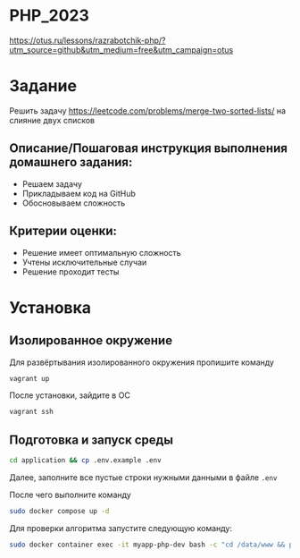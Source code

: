 # PHP_2023

https://otus.ru/lessons/razrabotchik-php/?utm_source=github&utm_medium=free&utm_campaign=otus

# Задание

Решить задачу https://leetcode.com/problems/merge-two-sorted-lists/ на слияние двух списков


## Описание/Пошаговая инструкция выполнения домашнего задания:
- Решаем задачу
- Прикладываем код на GitHub
- Обосновываем сложность

## Критерии оценки:
- Решение имеет оптимальную сложность
- Учтены исключительные случаи
- Решение проходит тесты

# Установка

## Изолированное окружение

Для развёртывания изолированного окружения пропишите команду
```bash
vagrant up
```

После установки, зайдите в ОС
```bash
vagrant ssh
```

## Подготовка и запуск среды
```bash
cd application && cp .env.example .env
```

Далее, заполните все пустые строки нужными данными в файле `.env`

После чего выполните команду

```bash
sudo docker compose up -d
```

Для проверки алгоритма запустите следующую команду:
```bash
sudo docker container exec -it myapp-php-dev bash -c "cd /data/www && php console/app.php"
```
